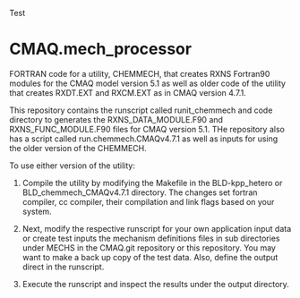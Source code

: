 Test
# CMAQ.mech_processor
FORTRAN code for a utility, CHEMMECH, that creates RXNS Fortran90 modules for the CMAQ model version 5.1 as well as older code of the utility that creates RXDT.EXT and RXCM.EXT as in CMAQ version 4.7.1. 

This repository  contains the runscript called runit_chemmech and code directory to generates the RXNS_DATA_MODULE.F90 and RXNS_FUNC_MODULE.F90 files
for CMAQ version 5.1. THe repository also has a script called run.chemmech.CMAQv4.7.1 as well as inputs for using the older version of the CHEMMECH.

To use either version of the utility:
1) Compile the utility by modifying the Makefile in the BLD-kpp_hetero or BLD_chemmech_CMAQv4.7.1 directory. The changes set fortran compiler, cc compiler, their compilation
and link flags based on your system.

2) Next, modify the respective runscript for your own application input data or create test inputs the mechanism definitions files in sub directories under MECHS in the CMAQ.git repository or this repository. You may want to make a back up copy of the test data.
Also, define the output direct in the runscript. 

3) Execute the runscript and inspect the results under the output directory.
